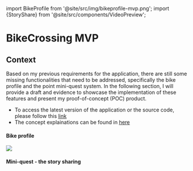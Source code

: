 import BikeProfile from '@site/src/img/bikeprofile-mvp.png';
import {StoryShare} from '@site/src/components/VideoPreview';

# BikeCrossing MVP

## Context

Based on my previous requirements for the application, there are still some missing functionalities that need to be addressed, specifically the bike profile and the point mini-quest system. In the following section, I will provide a draft and evidence to showcase the implementation of these features and present my proof-of-concept (POC) product.

- To access the latest version of the application or the source code, please follow this [<u>link</u>](./Tech-Relisation.md)
- The concept explainations can be found in [<u>here</u>](./LF-Relisation.md)

#### Bike profile

<img src={BikeProfile}/>

#### Mini-quest - the story sharing

<StoryShare />
